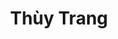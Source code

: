 ---
layout: album_gallery
resource: instagram
title: "Thùy Trang"
description: "Instagram albums of Thùy Trang</br>. Username: _imnotteee"
active: gallery
images:
- image_path: /imnotteee/0/20230706_174404_358177647_2755720601234758_9144233044750135272_n.jpg
  gallery-folder: /gallery/imnotteee/0/
  gallery-name: 0
  gallery-date: March 2025
- image_path: /imnotteee/1/20250124_215518_474372829_18365823856189832_677717788436747429_n.jpg
  gallery-folder: /gallery/imnotteee/1/
  gallery-name: 1
  gallery-date: March 2025
- image_path: /imnotteee/3/20240802_220446_453416140_1475423193108447_9175383214401778784_n.jpg
  gallery-folder: /gallery/imnotteee/3/
  gallery-name: 3
  gallery-date: March 2025
---